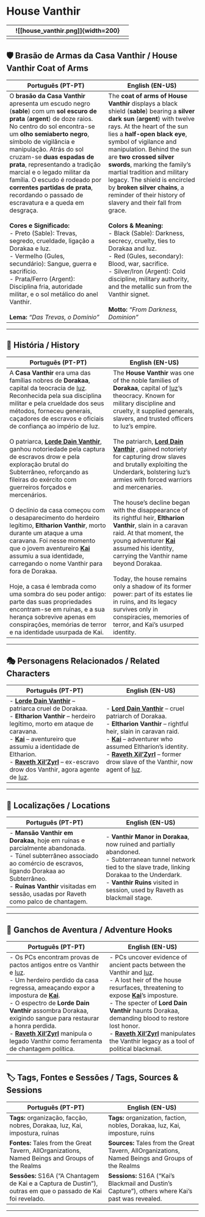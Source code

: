 # House Vanthir



|     | ![[house_vanthir.png]]{width=200} |     |
| --- | --------------------------------- | --- |
|     |                                   |     |
## 🛡️ Brasão de Armas da Casa Vanthir / House Vanthir Coat of Arms

| **Português (PT-PT)** | **English (EN-US)** |
| ---------------------- | ------------------- |
| O **brasão da Casa Vanthir** apresenta um escudo negro (**sable**) com um **sol escuro de prata** (**argent**) de doze raios. No centro do sol encontra-se um **olho semiaberto negro**, símbolo de vigilância e manipulação. Atrás do sol cruzam-se **duas espadas de prata**, representando a tradição marcial e o legado militar da família. O escudo é rodeado por **correntes partidas de prata**, recordando o passado de escravatura e a queda em desgraça. <br><br> **Cores e Significado:** <br>- Preto (Sable): Trevas, segredo, crueldade, ligação a Dorakaa e Iuz. <br>- Vermelho (Gules, secundário): Sangue, guerra e sacrifício. <br>- Prata/Ferro (Argent): Disciplina fria, autoridade militar, e o sol metálico do anel Vanthir. <br><br> **Lema:** *“Das Trevas, o Domínio”* | The **coat of arms of House Vanthir** displays a black shield (**sable**) bearing a **silver dark sun** (**argent**) with twelve rays. At the heart of the sun lies a **half-open black eye**, symbol of vigilance and manipulation. Behind the sun are **two crossed silver swords**, marking the family’s martial tradition and military legacy. The shield is encircled by **broken silver chains**, a reminder of their history of slavery and their fall from grace. <br><br> **Colors & Meaning:** <br>- Black (Sable): Darkness, secrecy, cruelty, ties to Dorakaa and Iuz. <br>- Red (Gules, secondary): Blood, war, sacrifice. <br>- Silver/Iron (Argent): Cold discipline, military authority, and the metallic sun from the Vanthir signet. <br><br> **Motto:** *“From Darkness, Dominion”* |

---

## 📖 História / History

| **Português (PT-PT)**                                                                                                                                                                                                                                                                                                                                                                                                                                                                                                                                                                                                                                                                                                                                                                                                                                                                                                                                                                                                                                                      | **English (EN-US)**                                                                                                                                                                                                                                                                                                                                                                                                                                                                                                                                                                                                                                                                                                                                                                                                                                                                                                                                 |
| -------------------------------------------------------------------------------------------------------------------------------------------------------------------------------------------------------------------------------------------------------------------------------------------------------------------------------------------------------------------------------------------------------------------------------------------------------------------------------------------------------------------------------------------------------------------------------------------------------------------------------------------------------------------------------------------------------------------------------------------------------------------------------------------------------------------------------------------------------------------------------------------------------------------------------------------------------------------------------------------------------------------------------------------------------------------------- | --------------------------------------------------------------------------------------------------------------------------------------------------------------------------------------------------------------------------------------------------------------------------------------------------------------------------------------------------------------------------------------------------------------------------------------------------------------------------------------------------------------------------------------------------------------------------------------------------------------------------------------------------------------------------------------------------------------------------------------------------------------------------------------------------------------------------------------------------------------------------------------------------------------------------------------------------- |
| A **Casa Vanthir** era uma das famílias nobres de **Dorakaa**, capital da teocracia de [Iuz](../iuz/greater_boneheart.md). Reconhecida pela sua disciplina militar e pela crueldade dos seus métodos, forneceu generais, caçadores de escravos e oficiais de confiança ao império de Iuz. <br><br> O patriarca,  **[Lorde Dain Vanthir](../dain_vanthir.md)**, ganhou notoriedade pela captura de escravos drow e pela exploração brutal do Subterrâneo, reforçando as fileiras do exército com guerreiros forçados e mercenários. <br><br> O declínio da casa começou com o desaparecimento do herdeiro legítimo, **Eltharion Vanthir**, morto durante um ataque a uma caravana. Foi nesse momento que o jovem aventureiro **[Kai](pc_kaicult_of_elemental_evil.md)** assumiu a sua identidade, carregando o nome Vanthir para fora de Dorakaa. <br><br> Hoje, a casa é lembrada como uma sombra do seu poder antigo: parte das suas propriedades encontram-se em ruínas, e a sua herança sobrevive apenas em conspirações, memórias de terror e na identidade usurpada de Kai. | The **House Vanthir** was one of the noble families of **Dorakaa**, capital of [Iuz](../iuz/greater_boneheart.md)’s theocracy. Known for military discipline and cruelty, it supplied generals, slavers, and trusted officers to Iuz’s empire. <br><br> The patriarch, **[Lord Dain Vanthir](../dain_vanthir.md)** , gained notoriety for capturing drow slaves and brutally exploiting the Underdark, bolstering Iuz’s armies with forced warriors and mercenaries. <br><br> The house’s decline began with the disappearance of its rightful heir, **Eltharion Vanthir**, slain in a caravan raid. At that moment, the young adventurer **[Kai](pc_kaicult_of_elemental_evil.md)** assumed his identity, carrying the Vanthir name beyond Dorakaa. <br><br> Today, the house remains only a shadow of its former power: part of its estates lie in ruins, and its legacy survives only in conspiracies, memories of terror, and Kai’s usurped identity. |

---

## 🎭 Personagens Relacionados / Related Characters

| **Português (PT-PT)**                                                                                                                                                                                                                                                                                                                                                            | **English (EN-US)**                                                                                                                                                                                                                                                                                                                                                         |
| -------------------------------------------------------------------------------------------------------------------------------------------------------------------------------------------------------------------------------------------------------------------------------------------------------------------------------------------------------------------------------- | --------------------------------------------------------------------------------------------------------------------------------------------------------------------------------------------------------------------------------------------------------------------------------------------------------------------------------------------------------------------------- |
| - **[Lorde Dain Vanthir](../dain_vanthir.md)** – patriarca cruel de Dorakaa.<br>- **Eltharion Vanthir** – herdeiro legítimo, morto em ataque de caravana.<br>- **[Kai](pc_kaicult_of_elemental_evil.md)** – aventureiro que assumiu a identidade de Eltharion.<br>- **[Raveth Xil’Zyrl](raveth_xilzyrl.md)** – ex-escravo drow dos Vanthir, agora agente de [Iuz](../iuz/greater_boneheart.md). | - **[Lord Dain Vanthir](../dain_vanthir.md)** – cruel patriarch of Dorakaa.<br>- **Eltharion Vanthir** – rightful heir, slain in caravan raid.<br>- **[Kai](pc_kaicult_of_elemental_evil.md)** – adventurer who assumed Eltharion’s identity.<br>- **[Raveth Xil’Zyrl](../raveth_xilzyrl.md)** – former drow slave of the Vanthir, now agent of [Iuz](../iuz/greater_boneheart.md). |

---

## 📍 Localizações / Locations

| **Português (PT-PT)** | **English (EN-US)** |
| --------------------- | ------------------- |
| - **Mansão Vanthir em Dorakaa**, hoje em ruínas e parcialmente abandonada.<br>- Túnel subterrâneo associado ao comércio de escravos, ligando Dorakaa ao Subterrâneo.<br>- **Ruínas Vanthir** visitadas em sessão, usadas por Raveth como palco de chantagem. | - **Vanthir Manor in Dorakaa**, now ruined and partially abandoned.<br>- Subterranean tunnel network tied to the slave trade, linking Dorakaa to the Underdark.<br>- **Vanthir Ruins** visited in session, used by Raveth as blackmail stage. |

---

## 🧩 Ganchos de Aventura / Adventure Hooks

| **Português (PT-PT)** | **English (EN-US)** |
| --------------------- | ------------------- |
| - Os PCs encontram provas de pactos antigos entre os Vanthir e [Iuz](../iuz/greater_boneheart.md).<br>- Um herdeiro perdido da casa regressa, ameaçando expor a impostura de **[Kai](pc_kaicult_of_elemental_evil.md)**.<br>- O espectro de **Lorde Dain Vanthir** assombra Dorakaa, exigindo sangue para restaurar a honra perdida.<br>- **[Raveth Xil’Zyrl](../raveth_xilzyrl.md)** manipula o legado Vanthir como ferramenta de chantagem política. | - PCs uncover evidence of ancient pacts between the Vanthir and [Iuz](../iuz/greater_boneheart.md).<br>- A lost heir of the house resurfaces, threatening to expose **[Kai](pc_kaicult_of_elemental_evil.md)**’s imposture.<br>- The specter of **Lord Dain Vanthir** haunts Dorakaa, demanding blood to restore lost honor.<br>- **[Raveth Xil’Zyrl](../raveth_xilzyrl.md)** manipulates the Vanthir legacy as a tool of political blackmail. |

---

## 🏷️ Tags, Fontes e Sessões / Tags, Sources & Sessions

| **Português (PT-PT)** | **English (EN-US)** |
| --------------------- | ------------------- |
| **Tags:** organização, facção, nobres, Dorakaa, Iuz, Kai, impostura, ruínas | **Tags:** organization, faction, nobles, Dorakaa, Iuz, Kai, imposture, ruins |
| **Fontes:** Tales from the Great Tavern, AllOrganizations, Named Beings and Groups of the Realms | **Sources:** Tales from the Great Tavern, AllOrganizations, Named Beings and Groups of the Realms |
| **Sessões:** S16A (“A Chantagem de Kai e a Captura de Dustin”), outras em que o passado de Kai foi revelado. | **Sessions:** S16A (“Kai’s Blackmail and Dustin’s Capture”), others where Kai’s past was revealed. |

---